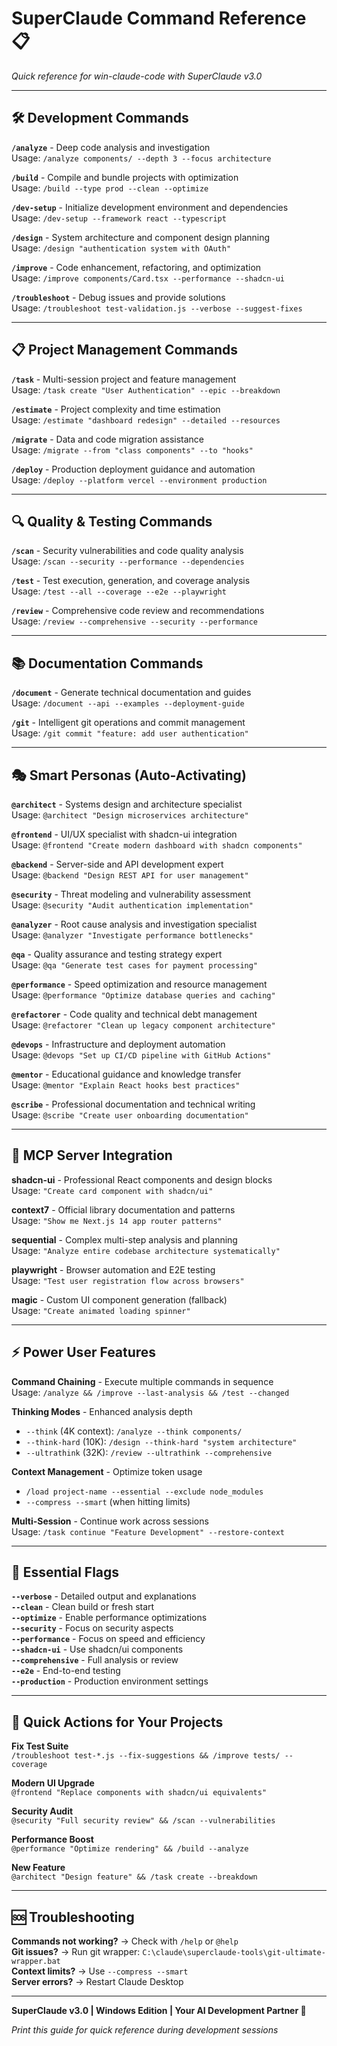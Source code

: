 # SuperClaude Command Reference 📋

*Quick reference for win-claude-code with SuperClaude v3.0*

---

## 🛠️ Development Commands

**`/analyze`** - Deep code analysis and investigation  
Usage: `/analyze components/ --depth 3 --focus architecture`

**`/build`** - Compile and bundle projects with optimization  
Usage: `/build --type prod --clean --optimize`

**`/dev-setup`** - Initialize development environment and dependencies  
Usage: `/dev-setup --framework react --typescript`

**`/design`** - System architecture and component design planning  
Usage: `/design "authentication system with OAuth"`

**`/improve`** - Code enhancement, refactoring, and optimization  
Usage: `/improve components/Card.tsx --performance --shadcn-ui`

**`/troubleshoot`** - Debug issues and provide solutions  
Usage: `/troubleshoot test-validation.js --verbose --suggest-fixes`

---

## 📋 Project Management Commands

**`/task`** - Multi-session project and feature management  
Usage: `/task create "User Authentication" --epic --breakdown`

**`/estimate`** - Project complexity and time estimation  
Usage: `/estimate "dashboard redesign" --detailed --resources`

**`/migrate`** - Data and code migration assistance  
Usage: `/migrate --from "class components" --to "hooks"`

**`/deploy`** - Production deployment guidance and automation  
Usage: `/deploy --platform vercel --environment production`

---

## 🔍 Quality & Testing Commands

**`/scan`** - Security vulnerabilities and code quality analysis  
Usage: `/scan --security --performance --dependencies`

**`/test`** - Test execution, generation, and coverage analysis  
Usage: `/test --all --coverage --e2e --playwright`

**`/review`** - Comprehensive code review and recommendations  
Usage: `/review --comprehensive --security --performance`

---

## 📚 Documentation Commands

**`/document`** - Generate technical documentation and guides  
Usage: `/document --api --examples --deployment-guide`

**`/git`** - Intelligent git operations and commit management  
Usage: `/git commit "feature: add user authentication"`

---

## 🎭 Smart Personas (Auto-Activating)

**`@architect`** - Systems design and architecture specialist  
Usage: `@architect "Design microservices architecture"`

**`@frontend`** - UI/UX specialist with shadcn-ui integration  
Usage: `@frontend "Create modern dashboard with shadcn components"`

**`@backend`** - Server-side and API development expert  
Usage: `@backend "Design REST API for user management"`

**`@security`** - Threat modeling and vulnerability assessment  
Usage: `@security "Audit authentication implementation"`

**`@analyzer`** - Root cause analysis and investigation specialist  
Usage: `@analyzer "Investigate performance bottlenecks"`

**`@qa`** - Quality assurance and testing strategy expert  
Usage: `@qa "Generate test cases for payment processing"`

**`@performance`** - Speed optimization and resource management  
Usage: `@performance "Optimize database queries and caching"`

**`@refactorer`** - Code quality and technical debt management  
Usage: `@refactorer "Clean up legacy component architecture"`

**`@devops`** - Infrastructure and deployment automation  
Usage: `@devops "Set up CI/CD pipeline with GitHub Actions"`

**`@mentor`** - Educational guidance and knowledge transfer  
Usage: `@mentor "Explain React hooks best practices"`

**`@scribe`** - Professional documentation and technical writing  
Usage: `@scribe "Create user onboarding documentation"`

---

## 🚀 MCP Server Integration

**shadcn-ui** - Professional React components and design blocks  
Usage: `"Create card component with shadcn/ui"`

**context7** - Official library documentation and patterns  
Usage: `"Show me Next.js 14 app router patterns"`

**sequential** - Complex multi-step analysis and planning  
Usage: `"Analyze entire codebase architecture systematically"`

**playwright** - Browser automation and E2E testing  
Usage: `"Test user registration flow across browsers"`

**magic** - Custom UI component generation (fallback)  
Usage: `"Create animated loading spinner"`

---

## ⚡ Power User Features

**Command Chaining** - Execute multiple commands in sequence  
Usage: `/analyze && /improve --last-analysis && /test --changed`

**Thinking Modes** - Enhanced analysis depth  
- `--think` (4K context): `/analyze --think components/`
- `--think-hard` (10K): `/design --think-hard "system architecture"`
- `--ultrathink` (32K): `/review --ultrathink --comprehensive`

**Context Management** - Optimize token usage  
- `/load project-name --essential --exclude node_modules`
- `--compress --smart` (when hitting limits)

**Multi-Session** - Continue work across sessions  
Usage: `/task continue "Feature Development" --restore-context`

---

## 🔧 Essential Flags

**`--verbose`** - Detailed output and explanations  
**`--clean`** - Clean build or fresh start  
**`--optimize`** - Enable performance optimizations  
**`--security`** - Focus on security aspects  
**`--performance`** - Focus on speed and efficiency  
**`--shadcn-ui`** - Use shadcn/ui components  
**`--comprehensive`** - Full analysis or review  
**`--e2e`** - End-to-end testing  
**`--production`** - Production environment settings

---

## 📱 Quick Actions for Your Projects

**Fix Test Suite**  
`/troubleshoot test-*.js --fix-suggestions && /improve tests/ --coverage`

**Modern UI Upgrade**  
`@frontend "Replace components with shadcn/ui equivalents"`

**Security Audit**  
`@security "Full security review" && /scan --vulnerabilities`

**Performance Boost**  
`@performance "Optimize rendering" && /build --analyze`

**New Feature**  
`@architect "Design feature" && /task create --breakdown`

---

## 🆘 Troubleshooting

**Commands not working?** → Check with `/help` or `@help`  
**Git issues?** → Run git wrapper: `C:\claude\superclaude-tools\git-ultimate-wrapper.bat`  
**Context limits?** → Use `--compress --smart`  
**Server errors?** → Restart Claude Desktop  

---

**SuperClaude v3.0 | Windows Edition | Your AI Development Partner 🚀**

*Print this guide for quick reference during development sessions*